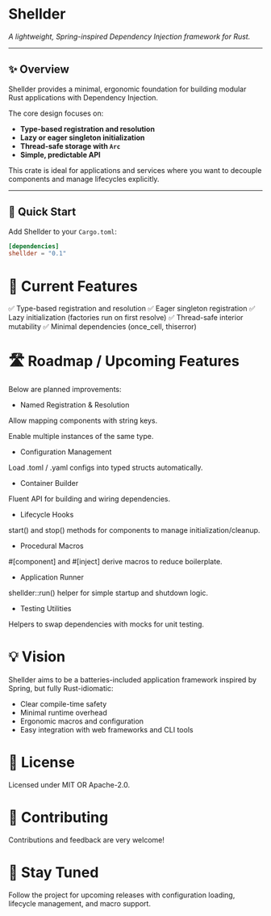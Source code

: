 # Shellder

*A lightweight, Spring-inspired Dependency Injection framework for Rust.*

---

## ✨ Overview

Shellder provides a minimal, ergonomic foundation for building modular Rust applications with Dependency Injection.

The core design focuses on:

- **Type-based registration and resolution**
- **Lazy or eager singleton initialization**
- **Thread-safe storage with `Arc`**
- **Simple, predictable API**

This crate is ideal for applications and services where you want to decouple components and manage lifecycles explicitly.

---

## 🚀 Quick Start

Add Shellder to your `Cargo.toml`:

```toml
[dependencies]
shellder = "0.1"
```

# 🧩 Current Features
✅ Type-based registration and resolution
✅ Eager singleton registration
✅ Lazy initialization (factories run on first resolve)
✅ Thread-safe interior mutability
✅ Minimal dependencies (once_cell, thiserror)

# 🛣️ Roadmap / Upcoming Features
Below are planned improvements:

- Named Registration & Resolution

Allow mapping components with string keys.

Enable multiple instances of the same type.

- Configuration Management

Load .toml / .yaml configs into typed structs automatically.

- Container Builder

Fluent API for building and wiring dependencies.

- Lifecycle Hooks

start() and stop() methods for components to manage initialization/cleanup.

- Procedural Macros

#[component] and #[inject] derive macros to reduce boilerplate.

- Application Runner

shellder::run() helper for simple startup and shutdown logic.

- Testing Utilities

Helpers to swap dependencies with mocks for unit testing.

# 💡 Vision
Shellder aims to be a batteries-included application framework inspired by Spring, but fully Rust-idiomatic:

- Clear compile-time safety
- Minimal runtime overhead
- Ergonomic macros and configuration
- Easy integration with web frameworks and CLI tools

# 📝 License
Licensed under MIT OR Apache-2.0.

# 🤝 Contributing
Contributions and feedback are very welcome!

# 📣 Stay Tuned
Follow the project for upcoming releases with configuration loading, lifecycle management, and macro support.
